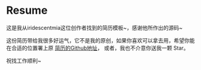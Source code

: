 # Resume #


这是我从iridescentmia这位创作者找到的简历模板~，感谢他所作出的源码~


这份简历带给我很多好运气，它不是我的原创，如果你喜欢可以拿去用，希望你能在合适的位置署上原 [简历的Github地址](https://iridescentmia.github.io/resume/)， 或者，我也不介意你送我一颗 Star。

祝找工作顺利~

